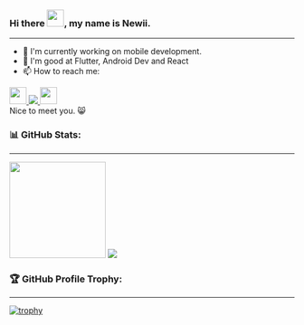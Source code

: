 ### Hi there <img src="https://raw.githubusercontent.com/MartinHeinz/MartinHeinz/master/wave.gif" width="30px">, my name is Newii.
---
- 🔭 I'm currently working on mobile development.
- 🌱 I'm good at Flutter, Android Dev and React
- 📫 How to reach me: <br>
<a href = "https://www.facebook.com/Nachi.new.Nicha" target="blank">
  <img src="https://img.icons8.com/fluency/30/000000/facebook-new.png" height='30'/>
</a>
<a href = "https://www.instagram.com/newiiiiiiiiiiiiiiiiiiii/" target="blank">
  <img src="https://img.icons8.com/office/30/000000/instagram-new.png"/>
</a>
<a href="https://www.linkedin.com/in/nicha-songkiwattanapacharoen-5539b7204/" target="blank"><img src="https://i.imgur.com/a5jDgN0.png" height='30'></a>
<br>
Nice to meet you. 😸

### 📊 GitHub Stats:
---
<div>
  <img src="https://github-readme-stats.vercel.app/api?username=Newiihuhu&show_icons=true&theme=dark" height="170"/>
  <img src="https://github-readme-stats.vercel.app/api/top-langs/?username=Newiihuhu&layout=compact&theme=dark"/>
</div>

### 🏆 GitHub Profile Trophy:
---
[![trophy](https://github-profile-trophy.vercel.app/?username=Newiihuhu&theme=onedark&column=8&margin-w=15&margin-h=15)](https://github.com/ryo-ma/github-profile-trophy)



